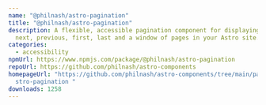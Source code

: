 ```yaml
---
name: "@philnash/astro-pagination"
title: "@philnash/astro-pagination"
description: A flexible, accessible pagination component for displaying links to
  next, previous, first, last and a window of pages in your Astro site.
categories:
  - accessibility
npmUrl: https://www.npmjs.com/package/@philnash/astro-pagination
repoUrl: https://github.com/philnash/astro-components
homepageUrl: "https://github.com/philnash/astro-components/tree/main/packages/a\
  stro-pagination "
downloads: 1258
---
```

